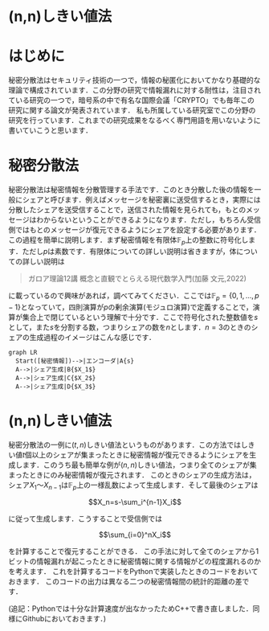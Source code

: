 # (n,n)しきい値法
# はじめに
秘密分散法はセキュリティ技術の一つで，情報の秘匿化においてかなり基礎的な理論で構成されています．この分野の研究で情報漏れに対する耐性は，注目されている研究の一つで，暗号系の中で有名な国際会議「CRYPTO」でも毎年この研究に関する論文が発表されています．
私も所属している研究室でこの分野の研究を行っています．これまでの研究成果をなるべく専門用語を用いないように書いていこうと思います．

# 秘密分散法
秘密分散法は秘密情報を分散管理する手法です．このとき分散した後の情報を一般にシェアと呼びます．例えばメッセージを秘密裏に送受信するとき，実際には分散したシェアを送受信することで，送信された情報を見られても，もとのメッセージはわからないということができるようになります．ただし，もちろん受信側ではもとのメッセージが復元できるようにシェアを設定する必要があります．
この過程を簡単に説明します．まず秘密情報を有限体$`\mathbb{F}_{p}`$上の整数に符号化します．ただし$`p`$は素数です．有限体についての詳しい説明は省きますが，体についての詳しい説明は
>ガロア理論12講 概念と直観でとらえる現代数学入門(加藤 文元,2022)

に載っているので興味があれば，調べてみてください．ここでは$`\mathbb{F}_{p}=\lbrace0,1,\ldots,p-1\rbrace`$となっていて，四則演算が$`p`$の剰余演算(モジュロ演算)で定義することで，演算が集合上で閉じているという理解で十分です．ここで符号化された整数値を$`s`$として，また$`s`$を分割する数，つまりシェアの数を$`n`$とします．$`n=3`$のときのシェアの生成過程のイメージはこんな感じです．
```mermaid
graph LR
  Start([秘密情報])-->|エンコーダ|A{s}
  A-->|シェア生成|B{$X_1$}
  A-->|シェア生成|C{$X_2$}
  A-->|シェア生成|D{$X_3$}
```

# (n,n)しきい値法
秘密分散法の一例に$`(t,n)`$しきい値法というものがあります．この方法ではしきい値$`t`$個以上のシェアが集まったときに秘密情報が復元できるようにシェアを生成します．このうち最も簡単な例が$`(n,n)`$しきい値法，つまり全てのシェアが集まったときにのみ秘密情報が復元されます．
このときのシェアの生成方法は，シェア$`X_1\text{～}X_{n-1}`$は$`\mathbb{F}_{p}`$上の一様乱数によって生成します．そして最後のシェアは

$$X_n=s-\sum_i^{n-1}X_i$$

に従って生成します．こうすることで受信側では

$$\sum_{i=0}^nX_i$$

を計算することで復元することができる．
この手法に対して全てのシェアから1ビットの情報漏れが起こったときに秘密情報に関する情報がどの程度漏れるのかを考えます．
これを計算するコードをPythonで実装したときのコードをおいておきます．
このコードの出力は異なる二つの秘密情報間の統計的距離の差です．

(追記：Pythonでは十分な計算速度が出なかったためC++で書き直しました．同様にGithubにおいておきます．)

